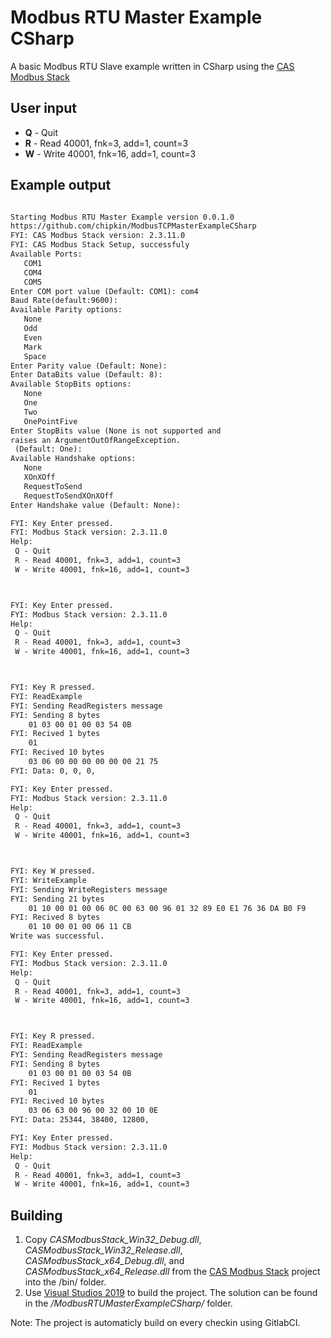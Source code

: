# Modbus RTU Master Example CSharp

A basic Modbus RTU Slave example written in CSharp using the [CAS Modbus Stack](https://store.chipkin.com/products/tools/cas-modbus-scanner)

## User input

- **Q** - Quit
- **R** - Read 40001, fnk=3, add=1, count=3
- **W** - Write 40001, fnk=16, add=1, count=3

## Example output

```txt

Starting Modbus RTU Master Example version 0.0.1.0
https://github.com/chipkin/ModbusTCPMasterExampleCSharp
FYI: CAS Modbus Stack version: 2.3.11.0
FYI: CAS Modbus Stack Setup, successfuly
Available Ports:
   COM1
   COM4
   COM5
Enter COM port value (Default: COM1): com4
Baud Rate(default:9600):
Available Parity options:
   None
   Odd
   Even
   Mark
   Space
Enter Parity value (Default: None):
Enter DataBits value (Default: 8):
Available StopBits options:
   None
   One
   Two
   OnePointFive
Enter StopBits value (None is not supported and
raises an ArgumentOutOfRangeException.
 (Default: One):
Available Handshake options:
   None
   XOnXOff
   RequestToSend
   RequestToSendXOnXOff
Enter Handshake value (Default: None):

FYI: Key Enter pressed.
FYI: Modbus Stack version: 2.3.11.0
Help:
 Q - Quit
 R - Read 40001, fnk=3, add=1, count=3
 W - Write 40001, fnk=16, add=1, count=3



FYI: Key Enter pressed.
FYI: Modbus Stack version: 2.3.11.0
Help:
 Q - Quit
 R - Read 40001, fnk=3, add=1, count=3
 W - Write 40001, fnk=16, add=1, count=3



FYI: Key R pressed.
FYI: ReadExample
FYI: Sending ReadRegisters message
FYI: Sending 8 bytes
    01 03 00 01 00 03 54 0B
FYI: Recived 1 bytes
    01
FYI: Recived 10 bytes
    03 06 00 00 00 00 00 00 21 75
FYI: Data: 0, 0, 0,

FYI: Key Enter pressed.
FYI: Modbus Stack version: 2.3.11.0
Help:
 Q - Quit
 R - Read 40001, fnk=3, add=1, count=3
 W - Write 40001, fnk=16, add=1, count=3



FYI: Key W pressed.
FYI: WriteExample
FYI: Sending WriteRegisters message
FYI: Sending 21 bytes
    01 10 00 01 00 06 0C 00 63 00 96 01 32 89 E0 E1 76 36 DA B0 F9
FYI: Recived 8 bytes
    01 10 00 01 00 06 11 CB
Write was successful.

FYI: Key Enter pressed.
FYI: Modbus Stack version: 2.3.11.0
Help:
 Q - Quit
 R - Read 40001, fnk=3, add=1, count=3
 W - Write 40001, fnk=16, add=1, count=3



FYI: Key R pressed.
FYI: ReadExample
FYI: Sending ReadRegisters message
FYI: Sending 8 bytes
    01 03 00 01 00 03 54 0B
FYI: Recived 1 bytes
    01
FYI: Recived 10 bytes
    03 06 63 00 96 00 32 00 10 0E
FYI: Data: 25344, 38400, 12800,

FYI: Key Enter pressed.
FYI: Modbus Stack version: 2.3.11.0
Help:
 Q - Quit
 R - Read 40001, fnk=3, add=1, count=3
 W - Write 40001, fnk=16, add=1, count=3

```


## Building

1. Copy *CASModbusStack_Win32_Debug.dll*, *CASModbusStack_Win32_Release.dll*, *CASModbusStack_x64_Debug.dll*, and *CASModbusStack_x64_Release.dll* from the [CAS Modbus Stack](https://store.chipkin.com/services/stacks/modbus-stack) project  into the /bin/ folder.
2. Use [Visual Studios 2019](https://visualstudio.microsoft.com/vs/) to build the project. The solution can be found in the */ModbusRTUMasterExampleCSharp/* folder.

Note: The project is automaticly build on every checkin using GitlabCI.

